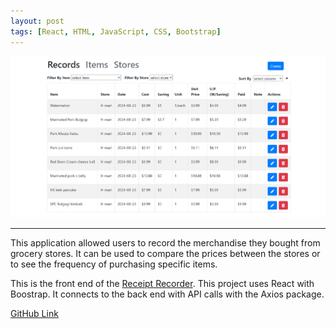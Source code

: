 ```yaml
---
layout: post
tags: [React, HTML, JavaScript, CSS, Bootstrap]
---
```


<img src="../assets/images/screenshot-RecieptRecorder.PNG" alt="screenshot of receipt recorder">
<hr/>

This application allowed users to record the merchandise they bought from grocery stores. It can be used to compare the prices between the stores or to see the frequency of purchasing specific items.

This is the front end of the [Receipt Recorder](https://github.com/allenLQVE/ReceiptRecorder). This project uses React with Boostrap. It connects to the back end with API calls with the Axios package. 

[GitHub Link](https://github.com/allenLQVE/receiptrecorder_frontend)

